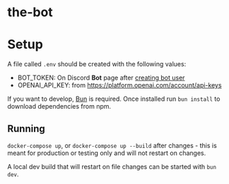 # the-bot

# Setup

A file called `.env` should be created with the following values:

- BOT_TOKEN: On Discord **Bot** page after [creating bot user](https://discord.com/developers/applications/)
- OPENAI_API_KEY: from https://platform.openai.com/account/api-keys

If you want to develop, [Bun](https://bun.sh) is required. Once installed run `bun install` to download dependencies from npm.

## Running

`docker-compose up`, or `docker-compose up --build` after changes - this is meant for production or testing only and will not restart on changes.

A local dev build that will restart on file changes can be started with `bun dev`.
